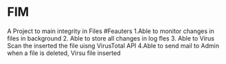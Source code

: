 # FIM
A Project to main integrity in Files 
#Feauters
1.Able to monitor changes in files in background
2. Able to store all changes in log fles
3. Able to Virus  Scan the inserted the file uisng VirusTotal API
4.Able to send mail to Admin when a file is deleted, Virsu file inserted
